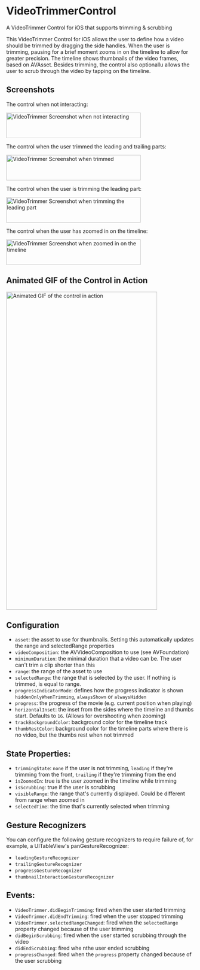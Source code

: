 # VideoTrimmerControl
A VideoTrimmer Control for iOS that supports trimming & scrubbing

This VideoTrimmer Control for iOS allows the user to define how a video should be trimmed by dragging the side handles. When the user is trimming, pausing for a brief moment zooms in on the timeline to allow for greater precision.  The timeline shows thumbnails of the video frames, based on AVAsset.  Besides trimming, the control also optionallu allows the user to scrub through the video by tapping on the timeline.

## Screenshots

The control when not interacting:

<img src="https://user-images.githubusercontent.com/168214/94257068-09b8bd00-ff2b-11ea-836a-071299aac2b8.png" width="360" height="68" alt="VideoTrimmer Screenshot when not interacting">

The control when the user trimmed the leading and trailing parts:

<img src="https://user-images.githubusercontent.com/168214/94257062-07566300-ff2b-11ea-9cc8-07b80e6ac2d2.png" width="360" height="68" alt="VideoTrimmer Screenshot when trimmed">

The control when the user is trimming the leading part:

<img src="https://user-images.githubusercontent.com/168214/94257056-058c9f80-ff2b-11ea-9592-3d4e5f5b44ff.png" width="360" height="68" alt="VideoTrimmer Screenshot when trimming the leading part">

The control when the user has zoomed in on the timeline:

<img src="https://user-images.githubusercontent.com/168214/94257066-08879000-ff2b-11ea-9d18-8d27a3931b83.png" width="360" height="68" alt="VideoTrimmer Screenshot when zoomed in on the timeline">

## Animated GIF of the Control in Action
<img src="https://user-images.githubusercontent.com/168214/94281715-44cce780-ff4f-11ea-946e-5162cd26ada7.gif" width="404" height="850" alt="Animated GIF of the control in action">


## Configuration
 - `asset`: the asset to use for thumbnails. Setting this automatically updates the range and selectedRange properties
 - `videoComposition`: the AVVideoComposition to use (see AVFoundation)
 -  `minimumDuration`: the minimal duration that a video can be. The user can't trim a clip shorter than this
 -  `range`: the range of the asset to use
 - `selectedRange`: the range that is selected by the user. If nothing is trimmed, is equal to range.
 - `progressIndicatorMode`: defines how the progress indicator is shown `hiddenOnlyWhenTrimming`, `alwaysShown` or `alwaysHidden`
 - `progress`: the progress of the movie (e.g. current position when playing)
 - `horizontalInset`: the inset from the sides where the timeline and thumbs start. Defaults to `16`. (Allows for overshooting when zooming)
 - `trackBackgroundColor`: background color for the timeline track
 - `thumbRestColor`: background color for the timeline parts where there is no video, but the thumbs rest when not trimmed

## State Properties:
 - `trimmingState`: `none` if the user is not trimming, `leading` if they're trimming from the front, `trailing` if they're trimming from the end
 - `isZoomedIn`: true is the user zoomed in the timeline while trimming
 - `isScrubbing`: true if the user is scrubbing
 - `visibleRange`: the range that's currently displayed. Could be different from range when zoomed in
 - `selectedTime`: the time that's currently selected when trimming

## Gesture Recognizers
You can configure the following gesture recognizers to require failure of, for example, a UITableView's panGestureRecognizer:
 - `leadingGestureRecognizer`
 - `trailingGestureRecognizer`
 - `progressGestureRecognizer`
 - `thumbnailInteractionGestureRecognizer`

## Events:
 - `VideoTrimmer.didBeginTrimming`: fired when the user started trimming
 - `VideoTrimmer.didEndTrimming`: fired when the user stopped trimming
 - `VideoTrimmer.selectedRangeChanged`: fired when the `selectedRange` property changed because of the user trimming
 - `didBeginScrubbing`: fired when the user started scrubbing through the video
 - `didEndScrubbing`: fired whe nthe user ended scrubbing
 - `progressChanged`: fired when the `progress` property changed because of the user scrubbing
